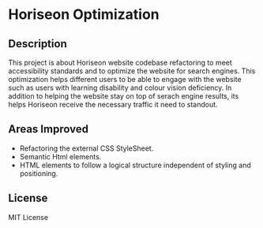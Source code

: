 #  Horiseon Optimization

## Description 

This project is about Horiseon website codebase refactoring to meet accessibility standards and to optimize the website for search engines. This optimization helps different users to be able to engage with the website such as users with learning disability and colour vision deficiency. In addition to helping the website stay on top of serach engine results, its helps Horiseon receive the necessary traffic it need to standout.

## Areas Improved
* Refactoring the external CSS StyleSheet.
* Semantic Html elements.
* HTML elements to follow a logical structure independent of styling and positioning.

## License
MIT License